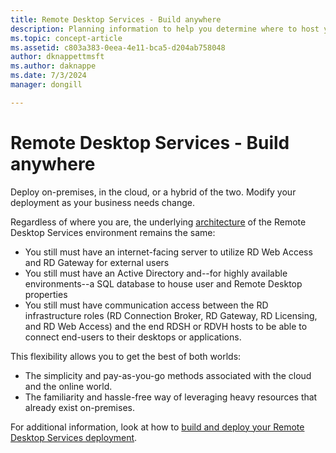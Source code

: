 ```yaml
---
title: Remote Desktop Services - Build anywhere
description: Planning information to help you determine where to host your RDS deployment.
ms.topic: concept-article
ms.assetid: c803a383-0eea-4e11-bca5-d204ab758048
author: dknappettmsft
ms.author: daknappe
ms.date: 7/3/2024
manager: dongill

---
```

# Remote Desktop Services - Build anywhere

Deploy on-premises, in the cloud, or a hybrid of the two. Modify your deployment as your business needs change.

Regardless of where you are, the underlying [architecture](desktop-hosting-logical-architecture.md) of the Remote Desktop Services environment remains the same:
- You still must have an internet-facing server to utilize RD Web Access and RD Gateway for external users
- You still must have an Active Directory and--for highly available environments--a SQL database to house user and Remote Desktop properties
- You still must have communication access between the RD infrastructure roles (RD Connection Broker, RD Gateway, RD Licensing, and RD Web Access) and the end RDSH or RDVH hosts to be able to connect end-users to their desktops or applications.

This flexibility allows you to get the best of both worlds:
- The simplicity and pay-as-you-go methods associated with the cloud and the online world.
- The familiarity and hassle-free way of leveraging heavy resources that already exist on-premises.

For additional information, look at how to [build and deploy your Remote Desktop Services deployment](rds-build-and-deploy.md).
